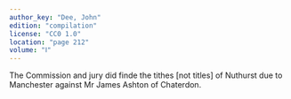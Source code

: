 ```yaml
---
author_key: "Dee, John"
edition: "compilation"
license: "CC0 1.0"
location: "page 212"
volume: "Ⅰ"
---
```

The Commission and jury did finde the tithes [not titles] of Nuthurst due to
Manchester against Mr James Ashton of Chaterdon.

